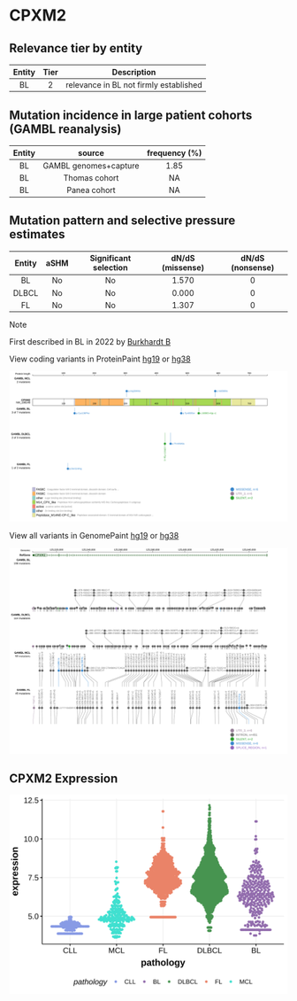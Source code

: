 # CPXM2

## Relevance tier by entity

|Entity|Tier|Description                           |
|:------:|:----:|--------------------------------------|
|BL    |2   |relevance in BL not firmly established|

## Mutation incidence in large patient cohorts (GAMBL reanalysis)

|Entity|source               |frequency (%)|
|:------:|:---------------------:|:-------------:|
|BL    |GAMBL genomes+capture|1.85         |
|BL    |Thomas cohort        |  NA         |
|BL    |Panea cohort         |  NA         |

## Mutation pattern and selective pressure estimates

|Entity|aSHM|Significant selection|dN/dS (missense)|dN/dS (nonsense)|
|:------:|:----:|:---------------------:|:----------------:|:----------------:|
|BL    |No  |No                   |1.570           |0               |
|DLBCL |No  |No                   |0.000           |0               |
|FL    |No  |No                   |1.307           |0               |


> [!NOTE]
> First described in BL in 2022 by [Burkhardt B](https://pubmed.ncbi.nlm.nih.gov/35794096)


View coding variants in ProteinPaint [hg19](https://morinlab.github.io/LLMPP/GAMBL/CPXM2_protein.html)  or [hg38](https://morinlab.github.io/LLMPP/GAMBL/CPXM2_protein_hg38.html)

![image](images/proteinpaint/CPXM2_NM_198148.svg)

View all variants in GenomePaint [hg19](https://morinlab.github.io/LLMPP/GAMBL/CPXM2.html)  or [hg38](https://morinlab.github.io/LLMPP/GAMBL/CPXM2_hg38.html)

![image](images/proteinpaint/CPXM2.svg)
## CPXM2 Expression
![image](images/gene_expression/CPXM2_by_pathology.svg)
